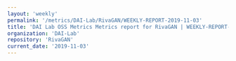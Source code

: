 ```yaml
---
layout: 'weekly'
permalink: '/metrics/DAI-Lab/RivaGAN/WEEKLY-REPORT-2019-11-03'
title: 'DAI Lab OSS Metrics Metrics report for RivaGAN | WEEKLY-REPORT-2019-11-03'
organization: 'DAI-Lab'
repository: 'RivaGAN'
current_date: '2019-11-03'
---
```

